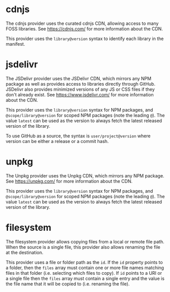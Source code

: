 # cdnjs

The cdnjs provider uses the curated cdnjs CDN, allowing access to many FOSS libraries.  See https://cdnjs.com/ for more information about the CDN.

This provider uses the `library@version` syntax to identify each library in the manifest.

# jsdelivr

The JSDelivr provider uses the JSDelivr CDN, which mirrors any NPM package as well as provides access to libraries directly through GitHub.  JSDelivr also provides minimized versions of any JS or CSS files if they don't already exist.  See https://www.jsdelivr.com/ for more information about the CDN.

This provider uses the `library@version` syntax for NPM packages, and `@scope/library@version` for scoped NPM packages (note the leading `@`).  The value `latest` can be used as the version to always fetch the latest released version of the library.

To use GitHub as a source, the syntax is `user/project@version` where version can be either a release or a commit hash.

# unpkg

The Unpkg provider uses the Unpkg CDN, which mirrors any NPM package.  See https://unpkg.com/ for more information about the CDN.

This provider uses the `library@version` syntax for NPM packages, and `@scope/library@version` for scoped NPM packages (note the leading `@`).  The value `latest` can be used as the version to always fetch the latest released version of the library.

# filesystem

The filesystem provider allows copying files from a local or remote file path.  When the source is a single file, this provider also allows renaming the file at the destination.

This provider uses a file or folder path as the `id`.  If the `id` property points to a folder, then the `files` array must contain one or more file names matching files in that folder (i.e. selecting which files to copy). If `id` points to a URI or a single file then the `files` array must contain a single entry and the value is the file name that it will be copied to (i.e. renaming the file).